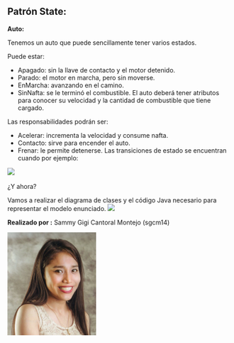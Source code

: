 Patrón State:
---

**Auto:**

Tenemos un auto que puede sencillamente tener varios estados.

Puede estar:

- Apagado: sin la llave de contacto y el motor detenido.
- Parado: el motor en marcha, pero sin moverse.
- EnMarcha: avanzando en el camino.
- SinNafta: se le terminó el combustible.
El auto deberá tener atributos para conocer su velocidad y la cantidad de combustible que tiene cargado.

Las responsabilidades podrán ser:

- Acelerar: incrementa la velocidad y consume nafta.
- Contacto: sirve para encender el auto.
- Frenar: le permite detenerse.
Las transiciones de estado se encuentran cuando por ejemplo:

![](https://raw.githubusercontent.com/sgcm14/0523C02-proyectos-java/main/introduccion/src/disenio_state/auto/state.png)

¿Y ahora?

Vamos a realizar el diagrama de clases y el código Java necesario para representar el
modelo enunciado.
![](https://raw.githubusercontent.com/sgcm14/0523C02-proyectos-java/main/introduccion/src/disenio_state/auto/state_uml.png)

**Realizado por :** Sammy Gigi Cantoral Montejo (sgcm14)

<img src ="https://raw.githubusercontent.com/sgcm14/sgcm14/main/sammy.jpg" width="200">